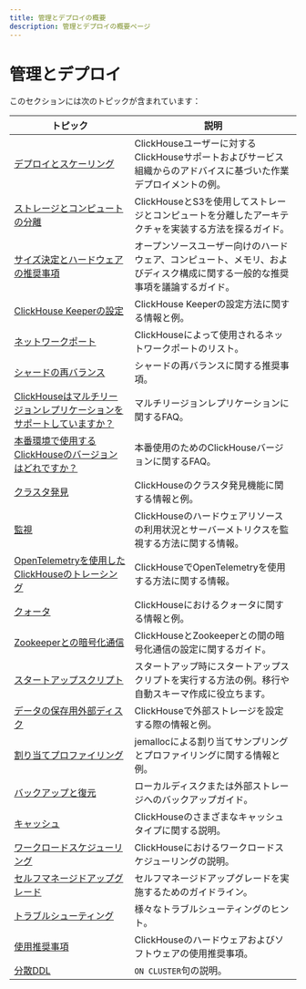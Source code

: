 ```yaml
---
title: 管理とデプロイの概要
description: 管理とデプロイの概要ページ
---
```



# 管理とデプロイ

このセクションには次のトピックが含まれています：

| トピック                                                                                             | 説明                                                                                                                           |
|-----------------------------------------------------------------------------------------------------|------------------------------------------------------------------------------------------------------------------------------|
| [デプロイとスケーリング](/deployment-guides/index)                                                | ClickHouseユーザーに対するClickHouseサポートおよびサービス組織からのアドバイスに基づいた作業デプロイメントの例。                         |
| [ストレージとコンピュートの分離](/guides/separation-storage-compute)                          | ClickHouseとS3を使用してストレージとコンピュートを分離したアーキテクチャを実装する方法を探るガイド。                          |
| [サイズ決定とハードウェアの推奨事項](/guides/sizing-and-hardware-recommendations)            | オープンソースユーザー向けのハードウェア、コンピュート、メモリ、およびディスク構成に関する一般的な推奨事項を議論するガイド。     |
| [ClickHouse Keeperの設定](/guides/sre/keeper/clickhouse-keeper)                               | ClickHouse Keeperの設定方法に関する情報と例。                                                                                |
| [ネットワークポート](/guides/sre/network-ports)                                                | ClickHouseによって使用されるネットワークポートのリスト。                                                                    |
| [シャードの再バランス](/guides/sre/scaling-clusters)                                             | シャードの再バランスに関する推奨事項。                                                                                        |
| [ClickHouseはマルチリージョンレプリケーションをサポートしていますか？](/faq/operations/multi-region-replication) | マルチリージョンレプリケーションに関するFAQ。                                                                               |
| [本番環境で使用するClickHouseのバージョンはどれですか？](/faq/operations/production)          | 本番使用のためのClickHouseバージョンに関するFAQ。                                                                         |
| [クラスタ発見](/operations/cluster-discovery)                                                  | ClickHouseのクラスタ発見機能に関する情報と例。                                                                              |
| [監視](/operations/monitoring)                                                                  | ClickHouseのハードウェアリソースの利用状況とサーバーメトリクスを監視する方法に関する情報。                                    |
| [OpenTelemetryを使用したClickHouseのトレーシング](/operations/opentelemetry)                | ClickHouseでOpenTelemetryを使用する方法に関する情報。                                                                        |
| [クォータ](/operations/quotas)                                                                  | ClickHouseにおけるクォータに関する情報と例。                                                                                |
| [Zookeeperとの暗号化通信](/operations/ssl-zookeeper)                                           | ClickHouseとZookeeperとの間の暗号化通信の設定に関するガイド。                                                               |
| [スタートアップスクリプト](/operations/startup-scripts)                                        | スタートアップ時にスタートアップスクリプトを実行する方法の例。移行や自動スキーマ作成に役立ちます。                       |
| [データの保存用外部ディスク](/operations/storing-data)                                          | ClickHouseで外部ストレージを設定する際の情報と例。                                                                          |
| [割り当てプロファイリング](/operations/allocation-profiling)                                    | jemallocによる割り当てサンプリングとプロファイリングに関する情報と例。                                                      |
| [バックアップと復元](/operations/backup)                                                        | ローカルディスクまたは外部ストレージへのバックアップガイド。                                                                  |
| [キャッシュ](/operations/caches)                                                                | ClickHouseのさまざまなキャッシュタイプに関する説明。                                                                        |
| [ワークロードスケジューリング](/operations/workload-scheduling)                                | ClickHouseにおけるワークロードスケジューリングの説明。                                                                      |
| [セルフマネージドアップグレード](/operations/update)                                           | セルフマネージドアップグレードを実施するためのガイドライン。                                                                |
| [トラブルシューティング](/guides/troubleshooting)                                              | 様々なトラブルシューティングのヒント。                                                                                      |
| [使用推奨事項](/operations/tips)                                                                 | ClickHouseのハードウェアおよびソフトウェアの使用推奨事項。                                                                  |
| [分散DDL](/sql-reference/distributed-ddl)                                                         | `ON CLUSTER`句の説明。                                                                                                        |
